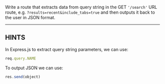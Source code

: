 Write a route that extracts data from query string in the GET `'/search'` URL
route, e.g. `?results=recent&include_tabs=true` and then outputs it back to
the user in JSON format.

-----------------------------

## HINTS

In Express.js to extract query string parameters, we can use:

``` js
req.query.NAME
```

To output JSON we can use:

``` js
res.send(object)
```